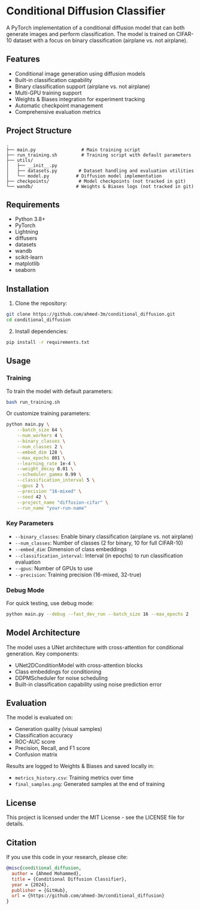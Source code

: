 # Conditional Diffusion Classifier

A PyTorch implementation of a conditional diffusion model that can both generate images and perform classification. The model is trained on CIFAR-10 dataset with a focus on binary classification (airplane vs. not airplane).

## Features

- Conditional image generation using diffusion models
- Built-in classification capability
- Binary classification support (airplane vs. not airplane)
- Multi-GPU training support
- Weights & Biases integration for experiment tracking
- Automatic checkpoint management
- Comprehensive evaluation metrics

## Project Structure

```
.
├── main.py                 # Main training script
├── run_training.sh         # Training script with default parameters
├── utils/
│   ├── __init__.py
│   ├── datasets.py        # Dataset handling and evaluation utilities
│   └── model.py          # Diffusion model implementation
├── checkpoints/           # Model checkpoints (not tracked in git)
└── wandb/                # Weights & Biases logs (not tracked in git)
```

## Requirements

- Python 3.8+
- PyTorch
- Lightning
- diffusers
- datasets
- wandb
- scikit-learn
- matplotlib
- seaborn

## Installation

1. Clone the repository:
```bash
git clone https://github.com/ahmed-3m/conditional_diffusion.git
cd conditional_diffusion
```

2. Install dependencies:
```bash
pip install -r requirements.txt
```

## Usage

### Training

To train the model with default parameters:

```bash
bash run_training.sh
```

Or customize training parameters:

```bash
python main.py \
    --batch_size 64 \
    --num_workers 4 \
    --binary_classes \
    --num_classes 2 \
    --embed_dim 128 \
    --max_epochs 801 \
    --learning_rate 1e-4 \
    --weight_decay 0.01 \
    --scheduler_gamma 0.99 \
    --classification_interval 5 \
    --gpus 2 \
    --precision "16-mixed" \
    --seed 42 \
    --project_name "diffusion-cifar" \
    --run_name "your-run-name"
```

### Key Parameters

- `--binary_classes`: Enable binary classification (airplane vs. not airplane)
- `--num_classes`: Number of classes (2 for binary, 10 for full CIFAR-10)
- `--embed_dim`: Dimension of class embeddings
- `--classification_interval`: Interval (in epochs) to run classification evaluation
- `--gpus`: Number of GPUs to use
- `--precision`: Training precision (16-mixed, 32-true)

### Debug Mode

For quick testing, use debug mode:

```bash
python main.py --debug --fast_dev_run --batch_size 16 --max_epochs 2
```

## Model Architecture

The model uses a UNet architecture with cross-attention for conditional generation. Key components:

- UNet2DConditionModel with cross-attention blocks
- Class embeddings for conditioning
- DDPMScheduler for noise scheduling
- Built-in classification capability using noise prediction error

## Evaluation

The model is evaluated on:
- Generation quality (visual samples)
- Classification accuracy
- ROC-AUC score
- Precision, Recall, and F1 score
- Confusion matrix

Results are logged to Weights & Biases and saved locally in:
- `metrics_history.csv`: Training metrics over time
- `final_samples.png`: Generated samples at the end of training

## License

This project is licensed under the MIT License - see the LICENSE file for details.

## Citation

If you use this code in your research, please cite:

```bibtex
@misc{conditional_diffusion,
  author = {Ahmed Mohammed},
  title = {Conditional Diffusion Classifier},
  year = {2024},
  publisher = {GitHub},
  url = {https://github.com/ahmed-3m/conditional_diffusion}
}
``` 